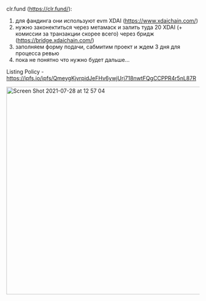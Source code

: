 
clr.fund (https://clr.fund/):
1) для фандинга они используют evm XDAI (https://www.xdaichain.com/)
2) нужно законектиться через метамаск и залить туда 20 XDAI  (+ комиссии за транзакции скорее всего) через бридж (https://bridge.xdaichain.com/)
3) заполняем форму подачи, сабмитим проект и ждем 3 дня для процесса ревью
4) пока не понятно что нужно будет дальше…

Listing Policy - https://ipfs.io/ipfs/QmeygKjvrpidJeFHv6ywjUrj718nwtFQgCCPPR4r5nL87R

<img width="542" alt="Screen Shot 2021-07-28 at 12 57 04" src="https://user-images.githubusercontent.com/36531102/127296608-754e7ba0-b386-40f9-9ab0-3bfd9ca2309b.png">
